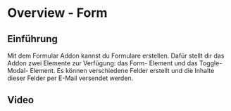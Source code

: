# Overview - Form

## Einführung

Mit dem Formular Addon kannst du Formulare erstellen. Dafür stellt dir das Addon zwei Elemente zur Verfügung: das Form- Element und das Toggle- Modal- Element. Es können verschiedene Felder erstellt und die Inhalte dieser Felder per E-Mail versendet werden.

## Video
